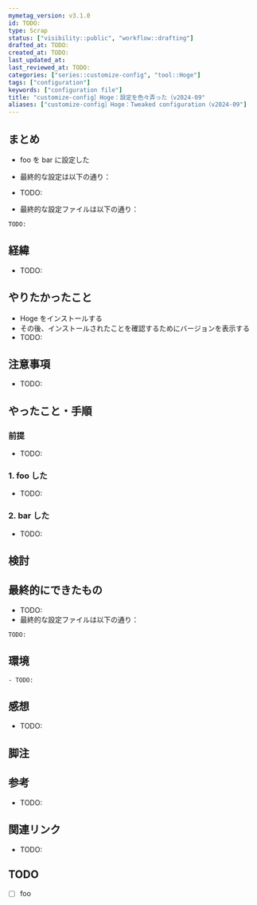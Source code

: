 ```yaml
---
mymetag_version: v3.1.0
id: TODO:
type: Scrap
status: ["visibility::public", "workflow::drafting"]
drafted_at: TODO:
created_at: TODO:
last_updated_at:
last_reviewed_at: TODO:
categories: ["series::customize-config", "tool::Hoge"]
tags: ["configuration"]
keywords: ["configuration file"]
title: "customize-config］Hoge：設定を色々弄った（v2024-09"
aliases: ["customize-config］Hoge：Tweaked configuration（v2024-09"]
---
```


## まとめ

- foo を bar に設定した
- 最終的な設定は以下の通り：

- TODO:
- 最終的な設定ファイルは以下の通り：

```toml?
TODO:
```

## 経緯

- TODO:

## やりたかったこと

- Hoge をインストールする
- その後、インストールされたことを確認するためにバージョンを表示する
- TODO:

## 注意事項

- TODO:

## やったこと・手順

### 前提

- TODO:

### 1. foo した

- TODO:

### 2. bar した

- TODO:

## 検討

## 最終的にできたもの

- TODO:
- 最終的な設定ファイルは以下の通り：

```toml?
TODO:
```

## 環境

```console
- TODO:
```

## 感想

- TODO:

## 脚注

[^1]: foobarbaz

## 参考

- TODO:

## 関連リンク

- TODO:

## TODO

- [ ] foo
